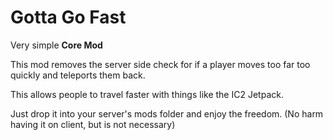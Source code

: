 # Gotta Go Fast

Very simple **Core Mod**

This mod removes the server side check for if a player moves too far too quickly and teleports them back. 

This allows people to travel faster with things like the IC2 Jetpack.

Just drop it into your server's mods folder and enjoy the freedom. (No harm having it on client, but is not necessary)